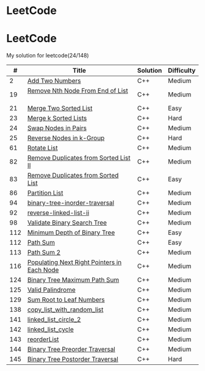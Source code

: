 # LeetCode


# LeetCode

My solution for leetcode(24/148)

| # | Title | Solution | Difficulty |
|---|-------|----------|------------|
| 2   | [Add Two Numbers](https://leetcode.com/problems/add-two-numbers/)  | C++  | Medium
| 19  | [Remove Nth Node From End of List](https://leetcode.com/problems/remove-nth-node-from-end-of-list/)           | C++  | Medium
| 21  | [Merge Two Sorted List](https://leetcode.com/problems/merge-two-sorted-lists/)  | C++  | Easy
| 23  | [Merge k Sorted Lists](https://leetcode.com/problems/merge-k-sorted-lists/)           | C++  | Hard
| 24  | [Swap Nodes in Pairs](https://leetcode.com/problems/swap-nodes-in-pairs/)           | C++  | Medium
| 25  | [Reverse Nodes in k-Group](https://leetcode.com/problems/reverse-nodes-in-k-group/)           | C++  | Hard
| 61  | [Rotate List](https://leetcode.com/problems/rotate-list/)           | C++  | Medium 
| 82  | [Remove Duplicates from Sorted List II](https://leetcode.com/problems/remove-duplicates-from-sorted-list-ii)          | C++  | Medium 
| 83  | [Remove Duplicates from Sorted List](https://leetcode.com/problems/remove-duplicates-from-sorted-list)          | C++  | Easy
| 86  | [Partition List](https://leetcode.com/problems/partition-list/)          | C++  | Medium 
| 94  | [binary-tree-inorder-traversal](https://leetcode.com/problems/binary-tree-inorder-traversal/)          | C++  | Medium 
| 92  | [reverse-linked-list-ii](https://leetcode.com/problems/reverse-linked-list-ii)          | C++  | Medium
| 98  | [Validate Binary Search Tree](https://leetcode.com/problems/validate-binary-search-tree/)          | C++  | Medium
| 112 | [Minimum Depth of Binary Tree](https://leetcode.com/problems/minimum-depth-of-binary-tree/) | C++  | Easy
| 112 | [Path Sum](https://leetcode.com/problems/path-sum/) | C++  | Easy
| 113 | [Path Sum 2](https://leetcode.com/problems/path-sum-ii/) | C++  | Medium
| 116 | [Populating Next Right Pointers in Each Node](https://leetcode.com/problems/populating-next-right-pointers-in-each-node/) | C++  | Medium
| 124 | [Binary Tree Maximum Path Sum](https://leetcode.com/problems/binary-tree-maximum-path-sum/) | C++  | Medium
| 125 | [Valid Palindrome](https://leetcode.com/problems/valid-palindrome/) | C++  | Medium
| 129 | [Sum Root to Leaf Numbers](https://leetcode.com/problems/sum-root-to-leaf-numbers/) | C++  | Medium
| 138 | [copy_list_with_random_list](https://leetcode.com/problems/copy-list-with-random-pointer/) | C++  | Medium
| 141 | [linked_list_circle_2](https://leetcode.com/problems/linked-list-cycle-ii/)  | C++  | Medium
| 142 | [linked_list_cycle](https://leetcode.com/problems/linked-list-cycle/)     | C++  | Medium
| 143 | [reorderList](https://leetcode.com/problems/reorder-list/) | C++  | Medium 
| 144 | [Binary Tree Preorder Traversal](https://leetcode.com/problems/binary-tree-preorder-traversal/) | C++  | Medium 
| 145 | [Binary Tree Postorder Traversal](https://leetcode.com/problems/binary-tree-postorder-traversal/) | C++  | Hard
